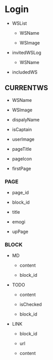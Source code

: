 # Login

- WSList

    - WSName

    - WSImage

- invitedWSLog

    - WSName

- includedWS

## CURRENTWS

- WSName

- WSImage

- dispalyName

- isCaptain

- userImage

- pageTitle

- pageIcon

- firstPage


### PAGE

- page_id

- block_id

- title

- emogi

- upPage

### BLOCK

- MD

    - content

    - block_id

- TODO

    - content

    - isChecked

    - block_id

- LINK

    - block_id

    - url

    - content